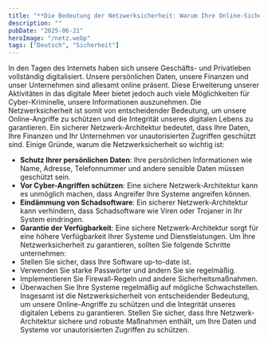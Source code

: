 ```yaml
---
title: "**Die Bedeutung der Netzwerksicherheit: Warum Ihre Online-Sicherheit von entscheidender Bedeutung ist**"
description: ""
pubDate: "2025-06-21"
heroImage: "/netz.webp"
tags: ["Deutsch", "Sicherheit"]
---
```


In den Tagen des Internets haben sich unsere Geschäfts- und Privatleben vollständig digitalisiert. Unsere persönlichen Daten, unsere Finanzen und unser Unternehmen sind allesamt online präsent. Diese Erweiterung unserer Aktivitäten in das digitale Meer bietet jedoch auch viele Möglichkeiten für Cyber-Kriminelle, unsere Informationen auszunehmen.
Die Netzwerksicherheit ist somit von entscheidender Bedeutung, um unsere Online-Angriffe zu schützen und die Integrität unseres digitalen Lebens zu garantieren. Ein sicherer Netzwerk-Architektur bedeutet, dass Ihre Daten, Ihre Finanzen und Ihr Unternehmen vor unautorisierten Zugriffen geschützt sind.
Einige Gründe, warum die Netzwerksicherheit so wichtig ist:
* **Schutz Ihrer persönlichen Daten**: Ihre persönlichen Informationen wie Name, Adresse, Telefonnummer und andere sensible Daten müssen geschützt sein.
* **Vor Cyber-Angriffen schützen**: Eine sichere Netzwerk-Architektur kann es unmöglich machen, dass Angreifer Ihre Systeme angreifen können.
* **Eindämmung von Schadsoftware**: Ein sicherer Netzwerk-Architektur kann verhindern, dass Schadsoftware wie Viren oder Trojaner in Ihr System eindringen.
* **Garantie der Verfügbarkeit**: Eine sichere Netzwerk-Architektur sorgt für eine höhere Verfügbarkeit Ihrer Systeme und Dienstleistungen.
Um Ihre Netzwerksicherheit zu garantieren, sollten Sie folgende Schritte unternehmen:
* Stellen Sie sicher, dass Ihre Software up-to-date ist.
* Verwenden Sie starke Passwörter und ändern Sie sie regelmäßig.
* Implementieren Sie Firewall-Regeln und andere Sicherheitsmaßnahmen.
* Überwachen Sie Ihre Systeme regelmäßig auf mögliche Schwachstellen.
Insgesamt ist die Netzwerksicherheit von entscheidender Bedeutung, um unsere Online-Angriffe zu schützen und die Integrität unseres digitalen Lebens zu garantieren. Stellen Sie sicher, dass Ihre Netzwerk-Architektur sichere und robuste Maßnahmen enthält, um Ihre Daten und Systeme vor unautorisierten Zugriffen zu schützen.
